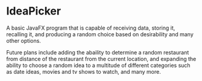 # IdeaPicker

A basic JavaFX program that is capable of receiving data, storing it, recalling it, and producing a random choice based on desirability and many other options.

Future plans include adding the abaility to determine a random restaurant from distance of the restaurant from the current location, 
and expanding the ability to choose a random idea to a multitude of different categories such as date ideas, movies and tv shows to watch, and many more.
